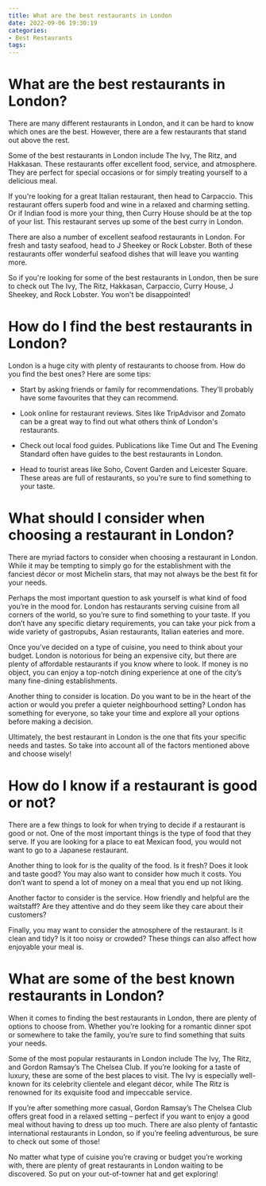 ```yaml
---
title: What are the best restaurants in London
date: 2022-09-06 19:30:19
categories:
- Best Restaurants
tags:
---
```



#  What are the best restaurants in London?

There are many different restaurants in London, and it can be hard to know which ones are the best. However, there are a few restaurants that stand out above the rest.

Some of the best restaurants in London include The Ivy, The Ritz, and Hakkasan. These restaurants offer excellent food, service, and atmosphere. They are perfect for special occasions or for simply treating yourself to a delicious meal.

If you're looking for a great Italian restaurant, then head to Carpaccio. This restaurant offers superb food and wine in a relaxed and charming setting. Or if Indian food is more your thing, then Curry House should be at the top of your list. This restaurant serves up some of the best curry in London.

There are also a number of excellent seafood restaurants in London. For fresh and tasty seafood, head to J Sheekey or Rock Lobster. Both of these restaurants offer wonderful seafood dishes that will leave you wanting more.

So if you're looking for some of the best restaurants in London, then be sure to check out The Ivy, The Ritz, Hakkasan, Carpaccio, Curry House, J Sheekey, and Rock Lobster. You won't be disappointed!

#  How do I find the best restaurants in London?

London is a huge city with plenty of restaurants to choose from. How do you find the best ones? Here are some tips:

- Start by asking friends or family for recommendations. They'll probably have some favourites that they can recommend.

- Look online for restaurant reviews. Sites like TripAdvisor and Zomato can be a great way to find out what others think of London's restaurants.

- Check out local food guides. Publications like Time Out and The Evening Standard often have guides to the best restaurants in London.

- Head to tourist areas like Soho, Covent Garden and Leicester Square. These areas are full of restaurants, so you're sure to find something to your taste.

#  What should I consider when choosing a restaurant in London?

There are myriad factors to consider when choosing a restaurant in London. While it may be tempting to simply go for the establishment with the fanciest décor or most Michelin stars, that may not always be the best fit for your needs.

Perhaps the most important question to ask yourself is what kind of food you’re in the mood for. London has restaurants serving cuisine from all corners of the world, so you’re sure to find something to your taste. If you don’t have any specific dietary requirements, you can take your pick from a wide variety of gastropubs, Asian restaurants, Italian eateries and more.

Once you’ve decided on a type of cuisine, you need to think about your budget. London is notorious for being an expensive city, but there are plenty of affordable restaurants if you know where to look. If money is no object, you can enjoy a top-notch dining experience at one of the city’s many fine-dining establishments.

Another thing to consider is location. Do you want to be in the heart of the action or would you prefer a quieter neighbourhood setting? London has something for everyone, so take your time and explore all your options before making a decision.

Ultimately, the best restaurant in London is the one that fits your specific needs and tastes. So take into account all of the factors mentioned above and choose wisely!

#  How do I know if a restaurant is good or not?

There are a few things to look for when trying to decide if a restaurant is good or not. One of the most important things is the type of food that they serve. If you are looking for a place to eat Mexican food, you would not want to go to a Japanese restaurant.

Another thing to look for is the quality of the food. Is it fresh? Does it look and taste good? You may also want to consider how much it costs. You don’t want to spend a lot of money on a meal that you end up not liking.

Another factor to consider is the service. How friendly and helpful are the waitstaff? Are they attentive and do they seem like they care about their customers?

Finally, you may want to consider the atmosphere of the restaurant. Is it clean and tidy? Is it too noisy or crowded? These things can also affect how enjoyable your meal is.

#  What are some of the best known restaurants in London?

When it comes to finding the best restaurants in London, there are plenty of options to choose from. Whether you’re looking for a romantic dinner spot or somewhere to take the family, you’re sure to find something that suits your needs.

Some of the most popular restaurants in London include The Ivy, The Ritz, and Gordon Ramsay’s The Chelsea Club. If you’re looking for a taste of luxury, these are some of the best places to visit. The Ivy is especially well-known for its celebrity clientele and elegant décor, while The Ritz is renowned for its exquisite food and impeccable service.

If you’re after something more casual, Gordon Ramsay’s The Chelsea Club offers great food in a relaxed setting – perfect if you want to enjoy a good meal without having to dress up too much. There are also plenty of fantastic international restaurants in London, so if you’re feeling adventurous, be sure to check out some of those!

No matter what type of cuisine you’re craving or budget you’re working with, there are plenty of great restaurants in London waiting to be discovered. So put on your out-of-towner hat and get exploring!